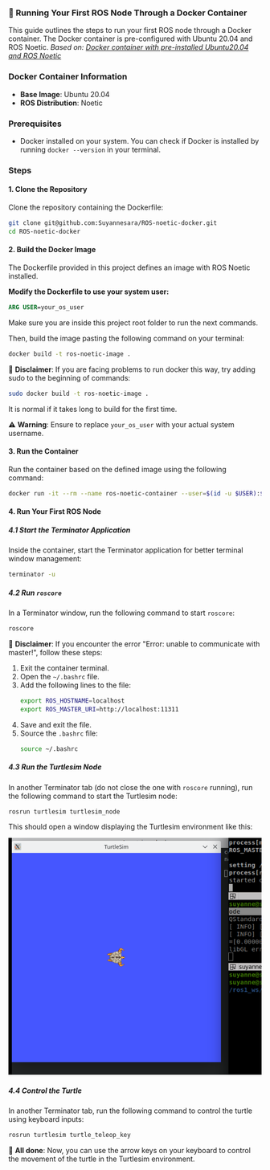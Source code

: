 
### 🚢 Running Your First ROS Node Through a Docker Container
This guide outlines the steps to run your first ROS node through a Docker container. The Docker container is pre-configured with Ubuntu 20.04 and ROS Noetic.
*Based on: [Docker container with pre-installed Ubuntu20.04 and ROS Noetic](https://medium.com/@sepideh.92sh/how-docker-revolutionizes-application-development-a-comprehensive-guide-for-beginners-fc2d3e53eb31)*

### Docker Container Information
- **Base Image**: Ubuntu 20.04
- **ROS Distribution**: Noetic

### Prerequisites
- Docker installed on your system. You can check if Docker is installed by running `docker --version` in your terminal.

### Steps

#### 1. Clone the Repository
Clone the repository containing the Dockerfile:

```bash
git clone git@github.com:Suyannesara/ROS-noetic-docker.git
cd ROS-noetic-docker
```

#### 2. Build the Docker Image

The Dockerfile provided in this project defines an image with ROS Noetic installed.

**Modify the Dockerfile to use your system user:**

```Dockerfile
ARG USER=your_os_user
```

Make sure you are inside this project root folder to run the next commands.

Then, build the image pasting the following command on your terminal:
```bash
docker build -t ros-noetic-image .
```
🛑 **Disclaimer**: If you are facing problems to run docker this way, try adding sudo to the beginning of commands:

```bash
sudo docker build -t ros-noetic-image .
```
It is normal if it takes long to build for the first time.

⚠️ **Warning**: Ensure to replace `your_os_user` with your actual system username.

#### 3. Run the Container

Run the container based on the defined image using the following command:

```bash
docker run -it --rm --name ros-noetic-container --user=$(id -u $USER):$(id -g $USER) --env="DISPLAY" --volume="/etc/group:/etc/group:ro" --volume="/etc/passwd:/etc/passwd:ro" --volume="/etc/shadow:/etc/shadow:ro" --volume="/etc/sudoers.d:/etc/sudoers.d:ro" --net host -v /home:/home -v ~/Volumes:/home/usr/ ros-noetic-image
```

#### 4. Run Your First ROS Node

##### 4.1 Start the Terminator Application
Inside the container, start the Terminator application for better terminal window management:

```bash
terminator -u
```

##### 4.2 Run `roscore`
In a Terminator window, run the following command to start `roscore`:

```bash
roscore
```

🛑 **Disclaimer**: If you encounter the error "Error: unable to communicate with master!", follow these steps:
1. Exit the container terminal.
2. Open the `~/.bashrc` file.
3. Add the following lines to the file:
   ```bash
   export ROS_HOSTNAME=localhost
   export ROS_MASTER_URI=http://localhost:11311
   ```
4. Save and exit the file.
5. Source the `.bashrc` file:
   ```bash
   source ~/.bashrc
   ```

##### 4.3 Run the Turtlesim Node
In another Terminator tab (do not close the one with `roscore` running), run the following command to start the Turtlesim node:

```bash
rosrun turtlesim turtlesim_node
```

This should open a window displaying the Turtlesim environment like this:

![Turtlesim window](./turtlesimWindow.png)

##### 4.4 Control the Turtle
In another Terminator tab, run the following command to control the turtle using keyboard inputs:

```bash
rosrun turtlesim turtle_teleop_key
```

🎉 **All done**: Now, you can use the arrow keys on your keyboard to control the movement of the turtle in the Turtlesim environment.